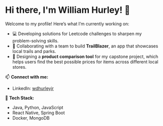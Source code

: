 # Hi there, I'm William Hurley! 👋

Welcome to my profile! Here’s what I’m currently working on:
- 💻 Developing solutions for Leetcode challenges to sharpen my problem-solving skills.
- 🌟 Collaborating with a team to build **TrailBlazer**, an app that showcases local trails and parks.
- 🛒 Designing a **product comparison tool** for my capstone project, which helps users find the best possible prices for items across different local stores.

📫 **Connect with me:**
- LinkedIn: [wdhurleyjr](https://www.linkedin.com/in/wdhurleyjr/)

🚀 **Tech Stack:**
- Java, Python, JavaScript
- React Native, Spring Boot
- Docker, MongoDB

